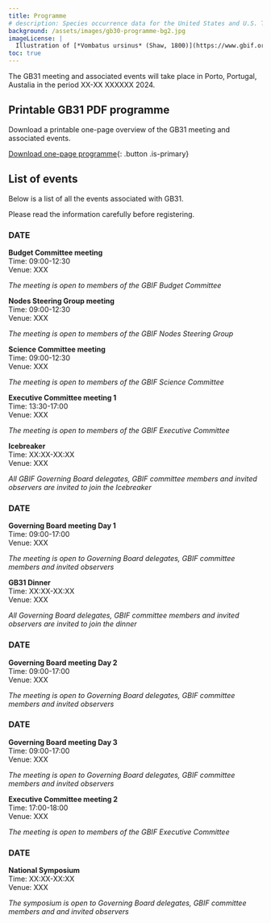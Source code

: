 ```yaml
---
title: Programme
# description: Species occurrence data for the United States and U.S. Territories.
background: /assets/images/gb30-programme-bg2.jpg
imageLicense: |
  Illustration of [*Vombatus ursinus* (Shaw, 1800)](https://www.gbif.org/species/2440301) from The mammals of Australia. Sydney: Thomas Richards, 1871. Via [flickr](https://flic.kr/p/re5gfN)
toc: true
---
```


The GB31 meeting and associated events will take place in Porto, Portugal, Austalia in the period XX-XX XXXXXX 2024.  



## Printable GB31 PDF programme

Download a printable one-page overview of the GB31 meeting and associated events.

[Download one-page programme](/assets/documents/programme.pdf){: .button .is-primary}

## List of events
Below is a list of all the events associated with GB31. 
 

Please read the information carefully before registering. 

### DATE

**Budget Committee meeting**  
Time: 09:00-12:30   
Venue: XXX   

*The meeting is open to members of the GBIF Budget Committee*

**Nodes Steering Group meeting**  
Time: 09:00-12:30   
Venue: XXX 

*The meeting is open to members of the GBIF Nodes Steering Group*

**Science Committee meeting**  
Time: 09:00-12:30   
Venue: XXX   

*The meeting is open to members of the GBIF Science Committee*

**Executive Committee meeting 1**  
Time: 13:30-17:00  
Venue: XXX    

*The meeting is open to members of the GBIF Executive Committee*

**Icebreaker**   
Time: XX:XX-XX:XX   
Venue: XXX  

*All GBIF Governing Board delegates, GBIF committee members and invited observers are invited to join the Icebreaker*

### DATE
**Governing Board meeting Day 1**  
Time: 09:00-17:00   
Venue: XXX  

*The meeting is open to Governing Board delegates, GBIF committee members and invited observers*

**GB31 Dinner**     
Time: XX:XX-XX:XX   
Venue: XXX  

*All Governing Board delegates, GBIF committee members and invited observers are invited to join the dinner*

### DATE
**Governing Board meeting Day 2**  
Time: 09:00-17:00   
Venue: XXX  

*The meeting is open to Governing Board delegates, GBIF committee members and invited observers*  

### DATE
**Governing Board meeting Day 3**  
Time: 09:00-17:00   
Venue: XXX  

*The meeting is open to Governing Board delegates, GBIF committee members and invited observers*  

**Executive Committee meeting 2**  
Time: 17:00-18:00   
Venue: XXX  

*The meeting is open to members of the GBIF Executive Committee* 

### DATE
**National Symposium**    
Time: XX:XX-XX:XX   
Venue: XXX  

*The symposium is open to Governing Board delegates, GBIF committee members and and invited observers*  




